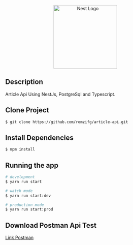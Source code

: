 <p align="center">
  <a href="http://nestjs.com/" target="blank"><img src="https://nestjs.com/img/logo-small.svg" width="200" alt="Nest Logo" /></a>
</p>

## Description

Article Api Using NestJs, PostgreSql and Typescript.

## Clone Project

```bash
$ git clone https://github.com/romzifg/article-api.git
```

## Install Dependencies
```bash
$ npm install
```

## Running the app

```bash
# development
$ yarn run start

# watch mode
$ yarn run start:dev

# production mode
$ yarn run start:prod
```

## Download Postman Api Test
[Link Postman](https://mega.nz/file/0i8lSLqR#EjjEq4s9_-AprUEjjHByeAlIBe5YK04WMITeyaOZ8q4)
